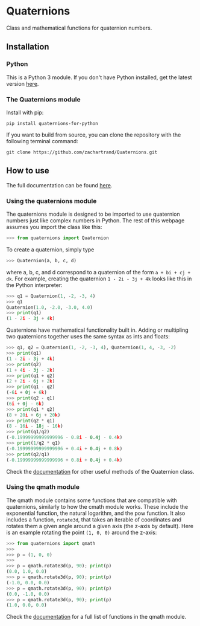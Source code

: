 # Quaternions

Class and mathematical functions for quaternion numbers.

## Installation

### Python

This is a Python 3 module.  If you don't have Python installed, get the latest
version [here](https://www.python.org/downloads/).

### The Quaternions module

Install with pip:
```
pip install quaternions-for-python
```

If you want to build from source, you can clone the repository with the following
terminal command:
```
git clone https://github.com/zachartrand/Quaternions.git
```

## How to use
The full documentation can be found [here](https://quaternions-for-python.readthedocs.io/).

### Using the quaternions module

The quaternions module is designed to be imported to use quaternion numbers
just like complex numbers in Python. The rest of this webpage assumes you
import the class like this:

```python
>>> from quaternions import Quaternion
```

To create a quaternion, simply type
```python
>>> Quaternion(a, b, c, d)
```
where a, b, c, and d correspond to a quaternion of the form `a + bi + cj + dk`.
For example, creating the quaternion `1 - 2i - 3j + 4k` looks like this in the
Python interpreter:

```python
>>> q1 = Quaternion(1, -2, -3, 4)
>>> q1
Quaternion(1.0, -2.0, -3.0, 4.0)
>>> print(q1)
(1 - 2i - 3j + 4k)
```

Quaternions have mathematical functionality built in. Adding or multipling two
quaternions together uses the same syntax as ints and floats:

```python
>>> q1, q2 = Quaternion(1, -2, -3, 4), Quaternion(1, 4, -3, -2)
>>> print(q1)
(1 - 2i - 3j + 4k)
>>> print(q2)
(1 + 4i - 3j - 2k)
>>> print(q1 + q2)
(2 + 2i - 6j + 2k)
>>> print(q1 - q2)
(-6i + 0j + 6k)
>>> print(q2 - q1)
(6i + 0j - 6k)
>>> print(q1 * q2)
(8 + 20i + 6j + 20k)
>>> print(q2 * q1)
(8 - 16i - 18j - 16k)
>>> print(q1/q2)
(-0.19999999999999996 - 0.8i - 0.4j - 0.4k)
>>> print(1/q2 * q1)
(-0.19999999999999996 + 0.4i + 0.4j + 0.8k)
>>> print(q2/q1)
(-0.19999999999999996 + 0.8i + 0.4j + 0.4k)
```

Check the [documentation](https://quaternions-for-python.readthedocs.io/en/latest/reference/quaternion_class.html)
for other useful methods of the Quaternion class.

### Using the qmath module
The qmath module contains some functions that are compatible with quaternions,
similarly to how the cmath module works. These include the exponential function,
the natural logarithm, and the pow function. It also includes a function,
`rotate3d`, that takes an iterable of coordinates and rotates them a given angle
around a given axis (the z-axis by default). Here is an example rotating the
point `(1, 0, 0)` around the z-axis:
```python
>>> from quaternions import qmath
>>>
>>> p = (1, 0, 0)
>>>
>>> p = qmath.rotate3d(p, 90); print(p)
(0.0, 1.0, 0.0)
>>> p = qmath.rotate3d(p, 90); print(p)
(-1.0, 0.0, 0.0)
>>> p = qmath.rotate3d(p, 90); print(p)
(0.0, -1.0, 0.0)
>>> p = qmath.rotate3d(p, 90); print(p)
(1.0, 0.0, 0.0)
```

Check the [documentation](https://quaternions-for-python.readthedocs.io/en/latest/reference/qmath.html) 
for a full list of functions in the qmath module.
